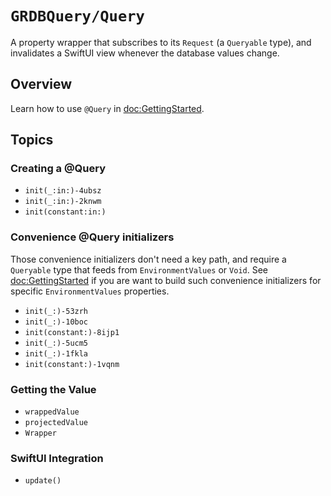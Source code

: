 # ``GRDBQuery/Query``

A property wrapper that subscribes to its `Request` (a ``Queryable`` type), and invalidates a SwiftUI view whenever the database values change.

## Overview

Learn how to use `@Query` in <doc:GettingStarted>.

## Topics

### Creating a @Query

- ``init(_:in:)-4ubsz``
- ``init(_:in:)-2knwm``
- ``init(constant:in:)``

### Convenience @Query initializers

Those convenience initializers don't need a key path, and require a
`Queryable` type that feeds from `EnvironmentValues` or `Void`. See
<doc:GettingStarted> if you are want to build such convenience
initializers for specific `EnvironmentValues` properties.

- ``init(_:)-53zrh``
- ``init(_:)-10boc``
- ``init(constant:)-8ijp1``
- ``init(_:)-5ucm5``
- ``init(_:)-1fkla``
- ``init(constant:)-1vqnm``

### Getting the Value

- ``wrappedValue``
- ``projectedValue``
- ``Wrapper``

### SwiftUI Integration

- ``update()``
